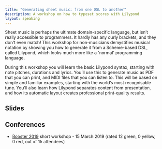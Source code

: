 ```yaml
---
title: "Generating sheet music: from one DSL to another"
description: A workshop on how to typeset scores with Lilypond
layout: speaking
---
```


Sheet music is perhaps the ultimate domain-specific language, but isn’t really accessible to programmers. It hardly has any curly brackets, and they don't even match! This workshop for non-musicians demystifies musical notation by showing you how to generate it from a 	Scheme-based DSL, called Lilypond, which looks much more like a 'normal' programming language.

During this workshop you will learn the basic Lilypond syntax, starting with note pitches, durations and lyrics. You’ll use this to generate music as PDF that you can print, and MIDI files that you can listen to. This will be based on simple and familiar examples, starting with the world’s most recognisable tune. You’ll also learn how Lilypond separates content from presentation, and how its automatic layout creates professional print-quality results.

## Slides

<script async class="speakerdeck-embed" data-id="6e497a26d90e4c18b1c71366eb0e3536" data-ratio="1.77777777777778" src="//speakerdeck.com/assets/embed.js"></script>

## Conferences

* [Booster 2019](https://2019.boosterconf.no/talks/1222) short workshop - 15 March 2019 (rated 12 green, 0 yellow, 0 red, out of 15 attendees)
